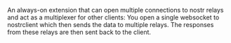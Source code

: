An always-on extension that can open multiple connections to nostr relays and act as a multiplexer for other clients: You open a single websocket to nostrclient which then sends the data to multiple relays. The responses from these relays are then sent back to the client.
